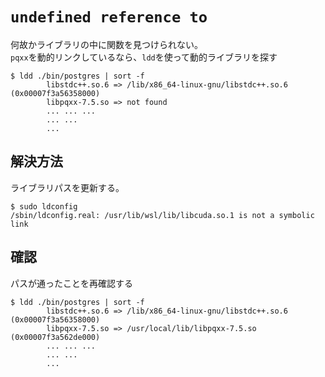 # `undefined reference to`

何故かライブラリの中に関数を見つけられない。  
`pqxx`を動的リンクしているなら、`ldd`を使って動的ライブラリを探す

```console
$ ldd ./bin/postgres | sort -f
        libstdc++.so.6 => /lib/x86_64-linux-gnu/libstdc++.so.6 (0x00007f3a56358000)
        libpqxx-7.5.so => not found
        ... ... ...
        ... ...
        ...
```

## 解決方法

ライブラリパスを更新する。

```console
$ sudo ldconfig
/sbin/ldconfig.real: /usr/lib/wsl/lib/libcuda.so.1 is not a symbolic link
```

## 確認

パスが通ったことを再確認する

```console
$ ldd ./bin/postgres | sort -f
        libstdc++.so.6 => /lib/x86_64-linux-gnu/libstdc++.so.6 (0x00007f3a56358000)
        libpqxx-7.5.so => /usr/local/lib/libpqxx-7.5.so (0x00007f3a562de000)
        ... ... ...
        ... ...
        ...
```
